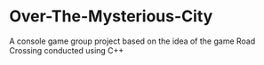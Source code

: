 # Over-The-Mysterious-City
A console game group project based on the idea of the game Road Crossing conducted using C++
